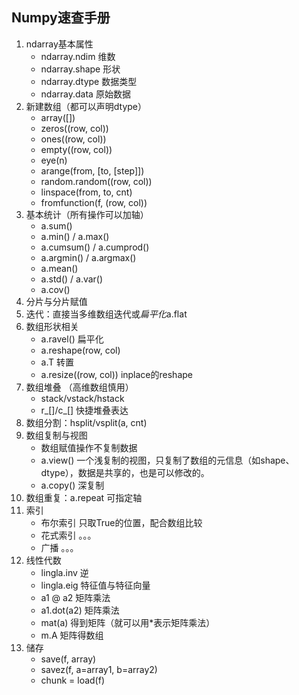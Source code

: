 ## Numpy速查手册
1. ndarray基本属性
   - ndarray.ndim 维数
   - ndarray.shape 形状
   - ndarray.dtype 数据类型
   - ndarray.data 原始数据
2. 新建数组（都可以声明dtype）
   - array([])
   - zeros((row, col))
   - ones((row, col))
   - empty((row, col))
   - eye(n)
   - arange(from, [to, [step]])
   - random.random((row, col))
   - linspace(from, to, cnt)
   - fromfunction(f, (row, col))
3. 基本统计（所有操作可以加轴）
   - a.sum()
   - a.min() / a.max()
   - a.cumsum() / a.cumprod()
   - a.argmin() / a.argmax()
   - a.mean()
   - a.std() / a.var()
   - a.cov()
4. 分片与分片赋值
5. 迭代：直接当多维数组迭代或*扁平化*a.flat
6. 数组形状相关
   - a.ravel() 扁平化
   - a.reshape(row, col)
   - a.T 转置
   - a.resize((row, col)) inplace的reshape
7. 数组堆叠 （高维数组慎用）
   - stack/vstack/hstack
   - r_[]/c_[] 快捷堆叠表达 
8. 数组分割：hsplit/vsplit(a, cnt)
9. 数组复制与视图
   - 数组赋值操作不复制数据
   - a.view() 一个浅复制的视图，只复制了数组的元信息（如shape、dtype），数据是共享的，也是可以修改的。
   - a.copy() 深复制
10. 数组重复：a.repeat 可指定轴
11. 索引
    - 布尔索引 只取True的位置，配合数组比较
    - 花式索引 。。。
    - 广播 。。。
12. 线性代数
    - lingla.inv 逆
    - lingla.eig 特征值与特征向量
    - a1 @ a2 矩阵乘法
    - a1.dot(a2) 矩阵乘法
    - mat(a) 得到矩阵（就可以用*表示矩阵乘法）
    - m.A 矩阵得数组
13. 储存
    - save(f, array)
    - savez(f, a=array1, b=array2)
    - chunk = load(f)
